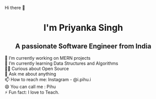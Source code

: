 
Hi there 👋 <h1 align="center">I'm Priyanka Singh</h1>

<h2 align="center">A passionate Software Engineer from India</h2>

🔭 I’m currently working on MERN projects<br>
🌱 I’m currently learning Data Structures and Algorithms<br>
👩‍💻  Curious about Open Source<br>
💬 Ask me about anything<br>
📫 How to reach me: Instagram - @i.pihu.i<br>
😄 You can call me : Pihu<br>
⚡ Fun fact: I love to Teach.<br>

